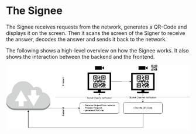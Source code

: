 # The Signee
The Signee receives requests from the network, generates a QR-Code and displays it on the screen. Then it scans the screen of the Signer to receive the answer, decodes the answer and sends it back to the network.

The following shows a high-level overview on how the Signee works. It also shows the interaction between the backend and the frontend.

![Design of the Signee](../../images/Signee.png "Design of the Signee")
